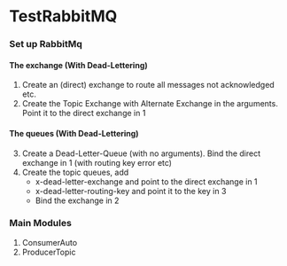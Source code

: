 # TestRabbitMQ
### Set up RabbitMq
#### The exchange (With Dead-Lettering)
1. Create an (direct) exchange to route all messages not acknowledged etc.
2. Create the Topic Exchange with Alternate Exchange in the arguments. Point it to the direct exchange in 1
#### The queues (With Dead-Lettering)
3. Create a Dead-Letter-Queue (with no arguments). Bind the direct exchange in 1 (with routing key error etc)
4. Create the topic queues, add 
    - x-dead-letter-exchange and point to the direct exchange in 1
    - x-dead-letter-routing-key and point it to the key in 3
    - Bind the exchange in 2
### Main Modules
1. ConsumerAuto
2. ProducerTopic
